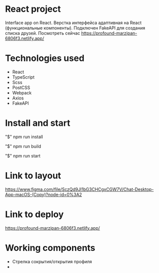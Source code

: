 # React project
Interface app on React.
Верстка интерфейса адаптивная на React (функциональные компоненты). Подключен FakeAPI для создания списка друзей.
Посмотреть сейчас https://profound-marzipan-6806f3.netlify.app/

# Technologies used
- React
- TypeScript
- Scss
- PostCSS
- Webpack
- Axios
- FakeAPI

# Install and start
"$" npm run install 

"$" npm run build

"$" npm run start

# Link to layout
https://www.figma.com/file/SczQd9Jl1bG3CHCgxCGW7V/Chat-Desktop-App-macOS-(Copy)?node-id=0%3A2

# Link to deploy
https://profound-marzipan-6806f3.netlify.app/

# Working components
- Стрелка сокрытия/открытия профиля
- 


